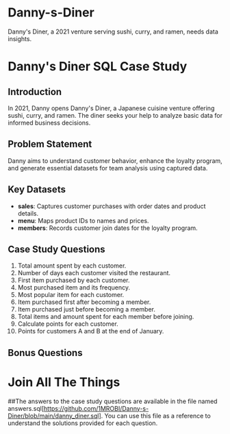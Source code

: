# Danny-s-Diner
Danny's Diner, a 2021 venture serving sushi, curry, and ramen, needs data insights. 
# Danny's Diner SQL Case Study

## Introduction

In 2021, Danny opens Danny's Diner, a Japanese cuisine venture offering sushi, curry, and ramen. The diner seeks your help to analyze basic data for informed business decisions.

## Problem Statement

Danny aims to understand customer behavior, enhance the loyalty program, and generate essential datasets for team analysis using captured data.

## Key Datasets

- **sales**: Captures customer purchases with order dates and product details.
- **menu**: Maps product IDs to names and prices.
- **members**: Records customer join dates for the loyalty program.

## Case Study Questions

1. Total amount spent by each customer.
2. Number of days each customer visited the restaurant.
3. First item purchased by each customer.
4. Most purchased item and its frequency.
5. Most popular item for each customer.
6. Item purchased first after becoming a member.
7. Item purchased just before becoming a member.
8. Total items and amount spent for each member before joining.
9. Calculate points for each customer.
10. Points for customers A and B at the end of January.

## Bonus Questions
# Join All The Things


##The answers to the case study questions are available in the file named answers.sql[https://github.com/1MROBI/Danny-s-Diner/blob/main/danny_diner.sql]. You can use this file as a reference to understand the solutions provided for each question.

